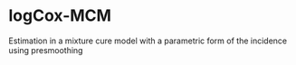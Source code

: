# logCox-MCM
Estimation in a mixture cure model with a parametric form of the incidence using presmoothing
